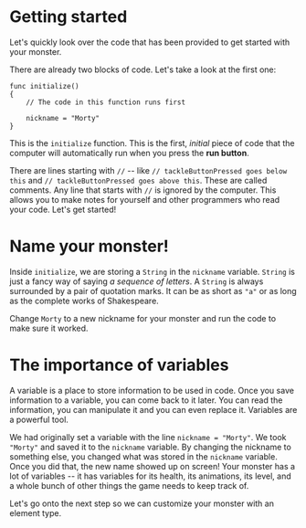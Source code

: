 Getting started
===============
Let's quickly look over the code that has been provided to get started with your monster.

There are already two blocks of code. Let's take a look at the first one: 
	
	func initialize()
	{
		// The code in this function runs first
		
		nickname = "Morty"
	}
	
This is the ```initialize``` function. This is the first, *initial* piece of code that the computer will automatically run when you press the **run button**.


There are lines starting with ```//``` -- like ```// tackleButtonPressed goes below this``` and ```// tackleButtonPressed goes above this```. These are called comments. Any line that starts with ```//``` is ignored by the computer. This allows you to make notes for yourself and other programmers who read your code. Let's get started!


Name your monster!
=======================
Inside ```initialize```, we are storing a ```String``` in the ```nickname``` variable. ```String``` is just a fancy way of saying *a sequence of letters*. A ```String``` is always surrounded by a pair of quotation marks. It can be as short as ```"a"``` or as long as the complete works of Shakespeare. 

Change ```Morty``` to a new nickname for your monster and run the code to make sure it worked.


The importance of variables
===========================
A variable is a place to store information to be used in code. Once you save information to a variable, you can come back to it later. You can read the information, you can manipulate it and you can even replace it. Variables are a powerful tool.

We had originally set a variable with the line ```nickname = "Morty"```. We took ```"Morty"``` and saved it to the ```nickname``` variable. By changing the nickname to something else, you changed what was stored in the ```nickname``` variable. Once you did that, the new name showed up on screen! Your monster has a lot of variables -- it has variables for its health, its animations, its level, and a whole bunch of other things the game needs to keep track of.

Let's go onto the next step so we can customize your monster with an element type.
